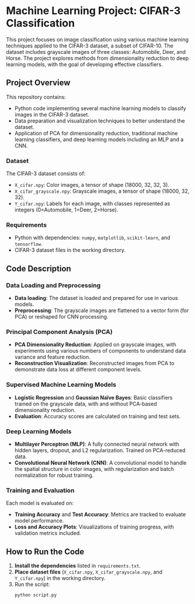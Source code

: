 # Machine Learning Project: CIFAR-3 Classification

This project focuses on image classification using various machine learning techniques applied to the CIFAR-3 dataset, a subset of CIFAR-10. The dataset includes grayscale images of three classes: Automobile, Deer, and Horse. The project explores methods from dimensionality reduction to deep learning models, with the goal of developing effective classifiers.

## Project Overview

This repository contains:
- Python code implementing several machine learning models to classify images in the CIFAR-3 dataset.
- Data preparation and visualization techniques to better understand the dataset.
- Application of PCA for dimensionality reduction, traditional machine learning classifiers, and deep learning models including an MLP and a CNN.
  
### Dataset
The CIFAR-3 dataset consists of:
- `X_cifar.npy`: Color images, a tensor of shape (18000, 32, 32, 3).
- `X_cifar_grayscale.npy`: Grayscale images, a tensor of shape (18000, 32, 32).
- `Y_cifar.npy`: Labels for each image, with classes represented as integers (0=Automobile, 1=Deer, 2=Horse).

### Requirements
- Python with dependencies: `numpy`, `matplotlib`, `scikit-learn`, and `tensorflow`.
- CIFAR-3 dataset files in the working directory.

## Code Description

### Data Loading and Preprocessing
- **Data loading**: The dataset is loaded and prepared for use in various models.
- **Preprocessing**: The grayscale images are flattened to a vector form (for PCA) or reshaped for CNN processing.

### Principal Component Analysis (PCA)
- **PCA Dimensionality Reduction**: Applied on grayscale images, with experiments using various numbers of components to understand data variance and feature reduction.
- **Reconstruction Visualization**: Reconstructed images from PCA to demonstrate data loss at different component levels.

### Supervised Machine Learning Models
- **Logistic Regression** and **Gaussian Naïve Bayes**: Basic classifiers trained on the grayscale data, with and without PCA-based dimensionality reduction.
- **Evaluation**: Accuracy scores are calculated on training and test sets.

### Deep Learning Models
- **Multilayer Perceptron (MLP)**: A fully connected neural network with hidden layers, dropout, and L2 regularization. Trained on PCA-reduced data.
- **Convolutional Neural Network (CNN)**: A convolutional model to handle the spatial structure in color images, with regularization and batch normalization for robust training.

### Training and Evaluation
Each model is evaluated on:
- **Training Accuracy** and **Test Accuracy**: Metrics are tracked to evaluate model performance.
- **Loss and Accuracy Plots**: Visualizations of training progress, with validation metrics included.

## How to Run the Code

1. **Install the dependencies** listed in `requirements.txt`.
2. **Place dataset files** (`X_cifar.npy`, `X_cifar_grayscale.npy`, and `Y_cifar.npy`) in the working directory.
3. Run the script: 
   ```bash
   python script.py

